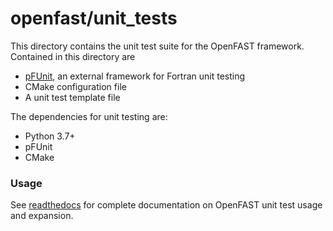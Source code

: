 # openfast/unit_tests

This directory contains the unit test suite for the OpenFAST framework. Contained in this directory are
- [pFUnit](http://pfunit.sourceforge.net), an external framework for Fortran unit testing
- CMake configuration file
- A unit test template file

The dependencies for unit testing are:
- Python 3.7+
- pFUnit
- CMake

### Usage
See [readthedocs](http://openfast.readthedocs.io/en/latest/source/user/testing/unit_test.html) for complete documentation on OpenFAST unit test usage and expansion.
